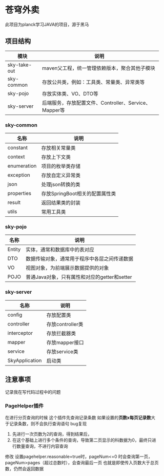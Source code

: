 # 苍穹外卖
此项目为planck学习JAVA的项目，源于黑马

## 项目结构
|模块|说明|
|----|----|
|sky-take-out|maven父工程，统一管理依赖版本，聚合其他子模块|
|sky-common|存放公共类，例如：工具类、常量类、异常类等|
|sky-pojo|存放实体类、VO、DTO等|
|sky-server|后端服务，存放配置文件、Controller、Service、Mapper等|

### sky-common

|名称|说明|
|----|----|
|constant|存放相关常量类|
|context|存放上下文类|
|enumeration|项目的枚举类存储|
|exception|存放自定义异常类|
|json|处理json转换的类|
|properties|存放SpringBoot相关的配置属性类|
|result|返回结果类的封装|
|utils|常用工具类|

### sky-pojo

|名称|说明|
|----|----|
|Entity|实体，通常和数据库中的表对应|
|DTO|数据传输对象，通常用于程序中各层之间传递数据|
|VO|视图对象，为前端展示数据提供的对象|
|POJO|普通Java对象，只有属性和对应的getter和setter|

### sky-server

|名称|说明|
|----|----|
|config|存放配置类|
|controller|存放controller类|
|interceptor|存放拦截器类|
|mapper|存放mapper接口|
|service|存放service类|
|SkyApplication|启动类|



## 注意事项
记录我在写代码过程中的问题

### PageHelper插件
在进行分页查询的时候
这个插件先查询记录条数
如果设置的**页数x每页记录数**大于记录条数，则不会执行查询语句
bug复现
1. 先进行一次页数为2的查询，得到结果后，
2. 在这个基础上进行多个条件的查询，导致第二页显示的科数据为0，最终只进行数量查询，不进行内容查询

修改
设置pagehelper.reasonable=true时，pageNum<=0 时会查询第一页， pageNum>pages（超过总数时），会查询最后一页
也就是即使传入页数大于总页数，仍然会返回数据